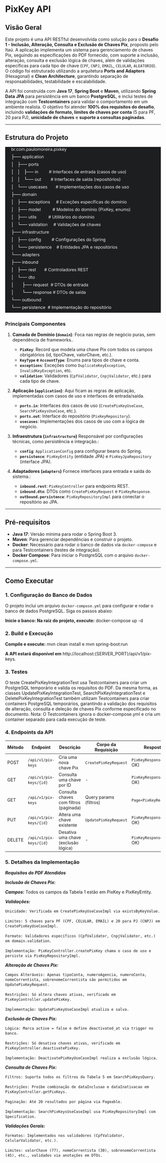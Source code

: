 # PixKey API

## Visão Geral

Este projeto é uma API RESTful desenvolvida como solução para o **Desafio 1 - Inclusão, Alteração, Consulta e Exclusão de Chaves Pix**, proposto pelo Itaú. A aplicação implementa um sistema para gerenciamento de chaves Pix, seguindo as especificações do PDF fornecido, com suporte a inclusão, alteração, consulta e exclusão lógica de chaves, além de validações específicas para cada tipo de chave (`CPF`, `CNPJ`, `EMAIL`, `CELULAR`, `ALEATORIO`). O código foi estruturado utilizando a arquitetura **Ports and Adapters** (Hexagonal) e **Clean Architecture**, garantindo separação de responsabilidades, testabilidade e escalabilidade.

A API foi construída com **Java 17**, **Spring Boot** e **Maven**, utilizando **Spring Data JPA** para persistência em um banco **PostgreSQL**, e inclui testes de integração com **Testcontainers** para validar o comportamento em um ambiente realista. O objetivo foi atender **100% dos requisitos do desafio**, incluindo **validações de formato, limites de chaves por conta** (5 para PF, 20 para PJ), **unicidade de chaves** e **suporte a consultas paginadas**.

---

## Estrutura do Projeto


![img.png](img.png)

### Principais Componentes

1. **Camada de Domínio (`domain`)**: Foca nas regras de negócio puras, sem dependência de frameworks..
    - **`PixKey`**: Record que modela uma chave Pix com todos os campos obrigatórios (id, tipoChave, valorChave, etc.).
    - **`KeyType` e `AccountType`**: Enums para tipos de chave e conta.
    - **`exceptions`**: Exceções como `DuplicateKeyException`, `InvalidKeyException`, etc.
    - **`validation`**: Validadores (`CpfValidator`, `CnpjValidator`, etc.) para cada tipo de chave.

2. **Aplicação (`application`)**: Aqui ficam as regras de aplicação, implementadas com casos de uso e interfaces de entrada/saída.
    - **`ports.in`**: Interfaces dos casos de uso (`CreatePixKeyUseCase`, `SearchPixKeysUseCase`, etc.).
    - **`ports.out`**: Interface do repositório (`PixKeyRepository`).
    - **`usecases`**: Implementações dos casos de uso com a lógica de negócio.

3. **Infraestrutura (`infrastructure`)** Responsável por configurações técnicas, como persistência e integração.:
    - **`config`**: `ApplicationConfig` para configurar beans do Spring.
    - **`persistence`**: `PixKeyEntity` (entidade JPA) e `PixKeyJpaRepository` (interface JPA).

4. **Adaptadores (`adapters`)** Fornece interfaces para entrada e saída do sistema.:
    - **`inbound.rest`**: `PixKeyController` para endpoints REST.
    - **`inbound.dto`**: DTOs como `CreatePixKeyRequest` e `PixKeyResponse`.
    - **`outbound.persistence`**: `PixKeyRepositoryImpl` para conectar o repositório ao JPA.

---

## Pré-requisitos

- **Java 17**: Versão mínima para rodar o Spring Boot 3.
- **Maven**: Para gerenciar dependências e construir o projeto.
- **Docker**: Necessário para rodar o banco de dados via `docker-compose` e para Testcontainers (testes de integração).
- **Docker Compose**: Para iniciar o PostgreSQL com o arquivo `docker-compose.yml`.

---

## Como Executar

### 1. Configuração do Banco de Dados
O projeto inclui um arquivo `docker-compose.yml` para configurar e rodar o banco de dados PostgreSQL. Siga os passos abaixo:

**Inicie o banco: Na raiz do projeto, execute:** docker-compose up -d

### 2. Build e Execução
**Compile e execute:** mvn clean install  e mvn spring-boot:run

**A API estará disponível em** http://localhost:{SERVER_PORT}/api/v1/pix-keys.

### 3. Testes

O teste CreatePixKeyIntegrationTest usa Testcontainers para criar um PostgreSQL temporário e valida os requisitos do PDF. Da mesma forma, as classes UpdatePixKeyIntegrationTest, SearchPixKeyIntegrationTest e DeletePixKeyIntegrationTest também utilizam Testcontainers para criar containers PostgreSQL temporários, garantindo a validação dos requisitos de alteração, consulta e deleção de chaves Pix conforme especificado no documento. Nota: O Testcontainers ignora o docker-compose.yml e cria um container separado para cada execução de teste.

### 4. Endpoints da API
| Método | Endpoint               | Descrição                                      | Corpo da Requisição       | Resposta                     |
|--------|------------------------|-----------------------------------------------|---------------------------|------------------------------|
| POST   | `/api/v1/pix-keys`     | Cria uma nova chave Pix                       | `CreatePixKeyRequest`     | `PixKeyResponse` (200 OK)    |
| GET    | `/api/v1/pix-keys/{id}`| Consulta uma chave por ID                     | -                         | `PixKeyResponse` (200 OK)    |
| GET    | `/api/v1/pix-keys`     | Consulta chaves com filtros (paginada)        | Query params (filtros)    | `Page<PixKeyResponse>`       |
| PUT    | `/api/v1/pix-keys/{id}`| Altera uma chave existente                    | `UpdatePixKeyRequest`     | `PixKeyResponse` (200 OK)    |
| DELETE | `/api/v1/pix-keys/{id}`| Desativa uma chave (exclusão lógica)          | -                         | `PixKeyResponse` (200 OK)    |

### 5. Detalhes da Implementação
***Requisitos do PDF Atendidos***

***Inclusão de Chaves Pix:***

***Campos:*** Todos os campos da Tabela 1 estão em PixKey e PixKeyEntity.

***Validações:***

    Unicidade: Verificada em CreatePixKeyUseCaseImpl via existsByKeyValue.
    
    Limites: 5 chaves para PF (CPF, CELULAR, EMAIL) e 20 para PJ (CNPJ) em CreatePixKeyUseCaseImpl.
    
    Formato: Validadores específicos (CpfValidator, CnpjValidator, etc.) em domain.validation.
    
    Implementação: PixKeyController.createPixKey chama o caso de uso e persiste via PixKeyRepositoryImpl.
    
***Alteração de Chaves Pix:***

    Campos Alteráveis: Apenas tipoConta, numeroAgencia, numeroConta, nomeCorrentista, sobrenomeCorrentista são permitidos em UpdatePixKeyRequest.

    Restrições: Só altera chaves ativas, verificado em PixKeyController.updatePixKey.

    Implementação: UpdatePixKeyUseCaseImpl atualiza e salva.

***Exclusão de Chaves Pix:***
    
    Lógica: Marca active = false e define deactivated_at via trigger no banco.

    Restrições: Só desativa chaves ativas, verificado em PixKeyController.deactivatePixKey.

    Implementação: DeactivatePixKeyUseCaseImpl realiza a exclusão lógica.

***Consulta de Chaves Pix:***

    Filtros: Suporta todos os filtros da Tabela 5 em SearchPixKeysQuery.
    
    Restrições: Proíbe combinação de dataInclusao e dataInativacao em PixKeyController.getPixKeys.
    
    Paginação: Até 20 resultados por página via Pageable.
    
    Implementação: SearchPixKeysUseCaseImpl usa PixKeyRepositoryImpl com Specification.

***Validações Gerais:***

    Formatos: Implementados nos validadores (CpfValidator, CelularValidator, etc.).

    Limites: valorChave (77), nomeCorrentista (30), sobrenomeCorrentista (45), etc., validados via anotações em DTOs.